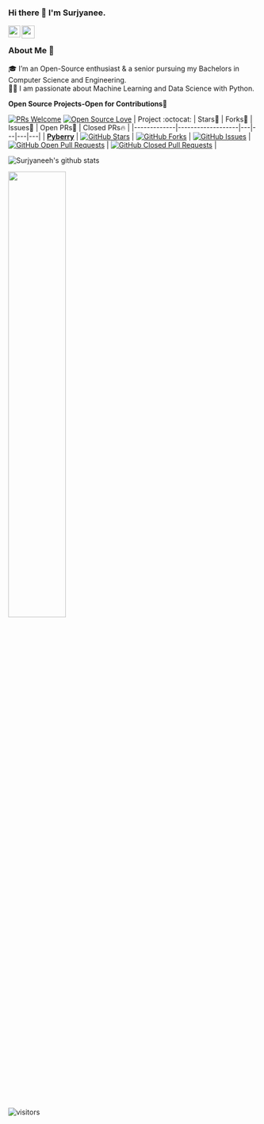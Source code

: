 ### Hi there 👋 I'm Surjyanee.

<a href="https://www.linkedin.com/in/surjyanee-halder-bb4b661a6/">
  <img align="left" width="24px" src="https://cdn.jsdelivr.net/npm/simple-icons@v3/icons/linkedin.svg"  />
</a>

<a href="mailto:surjyaneeh@gmail.com">
  <img align="left" width="26px" src="https://cdn.jsdelivr.net/npm/simple-icons@v3/icons/gmail.svg" />
</a>

<br />

### About Me 🚀
🎓 I’m an Open-Source enthusiast & a senior pursuing my Bachelors in Computer Science and Engineering. </br>
👨‍💻  I am passionate about Machine Learning and Data Science with Python.


**Open Source Projects-Open for Contributions🥇**<br>

[![PRs Welcome](https://img.shields.io/badge/PRs-welcome-brightgreen.svg?style=flat&logo=github)](https://github.com/surjyaneeh) [![Open Source Love](https://img.shields.io/badge/Open%20Source-%F0%9F%A4%8D-Green)](https://github.com/surjyaneeh)
|      Project :octocat:   |     Stars🌟   | Forks🍴  | Issues🐛  | Open PRs:bell:  | Closed PRs:fire:  |
|-------------|-------------------|---|---|---|---|
| [**Pyberry**](https://github.com/surjyaneeh/Pyberry) | [![GitHub Stars](https://img.shields.io/github/stars/surjyaneeh/Pyberry?style=flat-square&labelColor=343b41)](https://github.com/surjyaneeh/Pyberry/stars) | [![GitHub Forks](https://img.shields.io/github/forks/surjyaneeh/Pyberry?style=flat-square&labelColor=343b41)](https://github.com/surjyaneeh/Pyberry/forks) | [![GitHub Issues](https://img.shields.io/github/issues/surjyaneeh/Pyberry?style=flat-square)](https://github.com/surjyaneeh/Pyberry/issues) | [![GitHub Open Pull Requests](https://img.shields.io/github/issues-pr/surjyaneeh/Pyberry?style=flat&logo=github)](https://github.com/surjyaneeh/Pyberry/pulls) | [![GitHub Closed Pull Requests](https://img.shields.io/github/issues-pr-closed/surjyaneeh/Pyberry?style=flat&color=critical&logo=github)](https://github.com/surjyaneeh/Pyberry/pulls?q=is%3Apr+is%3Aclosed) |


![Surjyaneeh's github stats](https://github-readme-stats.vercel.app/api?username=surjyaneeh&show_icons=true&hide_border=true)
<br />

<img width="48%" src="https://github-readme-streak-stats.herokuapp.com/?user=surjyaneeh&theme=tokyonight" />
</p>


![visitors](https://visitor-badge.laobi.icu/badge?page_id=surjyaneeh.surjyaneeh)


<!--
**surjyaneeh/surjyaneeh** is a ✨ _special_ ✨ repository because its `README.md` (this file) appears on your GitHub profile.

Here are some ideas to get you started:

- 🔭 I’m currently working on ...
- 🌱 I’m currently learning ...
- 👯 I’m looking to collaborate on ...
- 🤔 I’m looking for help with ...
- 💬 Ask me about ...
- 📫 How to reach me: ...
- 😄 Pronouns: ...
- ⚡ Fun fact: ...
-->
